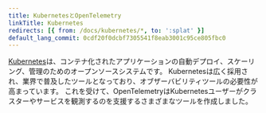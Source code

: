 ```yaml
---
title: KubernetesとOpenTelemetry
linkTitle: Kubernetes
redirects: [{ from: /docs/kubernetes/*, to: ':splat' }]
default_lang_commit: 0cdf20f0dcbf7305541f8eab3001c95ce805fbc0
---
```


[Kubernetes](https://kubernetes.io/)は、コンテナ化されたアプリケーションの自動デプロイ、スケーリング、管理のためのオープンソースシステムです。
Kubernetesは広く採用され、業界で普及したツールとなっており、オブザーバビリティツールの必要性が高まっています。
これを受けて、OpenTelemetryはKubernetesユーザーがクラスターやサービスを観測するのを支援するさまざまなツールを作成しました。
